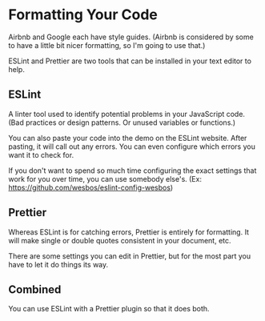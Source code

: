 # Formatting Your Code

Airbnb and Google each have style guides. (Airbnb is considered by some to have a little bit nicer formatting, so I'm going to use that.)

ESLint and Prettier are two tools that can be installed in your text editor to help.


## ESLint

A linter tool used to identify potential problems in your JavaScript code. (Bad practices or design patterns. Or unused variables or functions.)

You can also paste your code into the demo on the ESLint website. After pasting, it will call out any errors. You can even configure which errors you want it to check for.

If you don't want to spend so much time configuring the exact settings that work for you over time, you can use somebody else's. (Ex: https://github.com/wesbos/eslint-config-wesbos)


## Prettier

Whereas ESLint is for catching errors, Prettier is entirely for formatting. It will make single or double quotes consistent in your document, etc.

There are some settings you can edit in Prettier, but for the most part you have to let it do things its way.


## Combined

You can use ESLint with a Prettier plugin so that it does both.